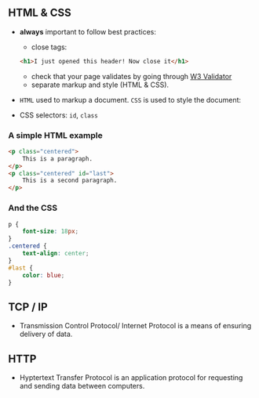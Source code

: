 ## HTML & CSS

- **always** important to follow best practices:
	- close tags:

	```html
	<h1>I just opened this header! Now close it</h1>
	```

	- check that your page validates by going through [W3 Validator](http://validator.w3.org/)
	- separate markup and style (HTML & CSS).
- `HTML` used to markup a document. `CSS` is used to style the document:
- CSS selectors: `id`, `class`

### A simple HTML example

```html
<p class="centered">
	This is a paragraph.
</p>
<p class="centered" id="last">
	This is a second paragraph.
</p>
```

### And the CSS

```css
p {
	font-size: 18px;
}
.centered {
	text-align: center;
}
#last {
	color: blue;
}
```

## TCP / IP

- Transmission Control Protocol/ Internet Protocol is a means of ensuring delivery of data.

## HTTP

- Hyptertext Transfer Protocol is an application protocol for requesting and sending data between computers.